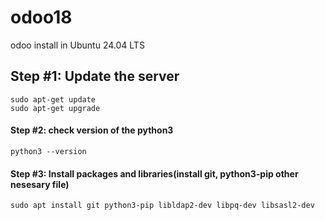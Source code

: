 # odoo18
odoo install in Ubuntu 24.04 LTS
<br>

## Step #1: Update the server
```
sudo apt-get update
sudo apt-get upgrade
```
#### Step #2: check version of the python3 
```
python3 --version
```
#### Step #3: Install packages and libraries(install git, python3-pip other nesesary file)
```
sudo apt install git python3-pip libldap2-dev libpq-dev libsasl2-dev
```

